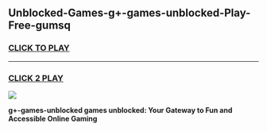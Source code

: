 
## Unblocked-Games-g+-games-unblocked-Play-Free-gumsq
<h3>
<a href="https://premium76.site?title=g+-games-unblocked&ref=22A">CLICK TO PLAY</a></h3>
<hr>

<h3>
<a href="https://premium76.site?title=g+-games-unblocked&ref=22A">CLICK 2 PLAY</a>
  
</h3>

<a href="https://premium76.site?title=g+-games-unblocked&ref=22A"><img src="https://clearcache.store/games.png"></a>


**g+-games-unblocked games unblocked: Your Gateway to Fun and Accessible Online Gaming**
